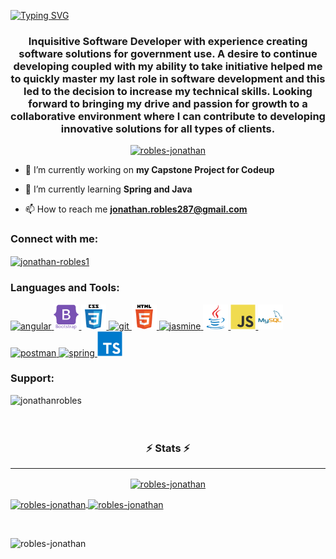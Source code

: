 
[![Typing SVG](https://readme-typing-svg.herokuapp.com?color=%2336BCF7&size=60&center=true&width=1080&height=101&lines=I'm+Jonathan+Robles;A+Full+Stack+Web+Developer)](https://git.io/typing-svg)

<h3 align="center">Inquisitive Software Developer with experience creating software solutions for government use. A desire to continue developing coupled with my ability to take initiative helped me to quickly master my last role in software development and this led to the decision to increase my technical skills. Looking forward to bringing my drive and passion for growth to a collaborative environment where I can contribute to developing innovative solutions for all types of clients.</h3>

<p align="center"> <a href="https://github.com/ryo-ma/github-profile-trophy"><img src="https://github-profile-trophy.vercel.app/?username=robles-jonathan&theme=algolia" alt="robles-jonathan" /></a> </p>

- 🔭 I’m currently working on **my Capstone Project for Codeup**

- 🌱 I’m currently learning **Spring and Java**

- 📫 How to reach me **jonathan.robles287@gmail.com**

<h3 align="left">Connect with me:</h3>
<p align="left">
<a href="https://linkedin.com/in/jonathan-robles1" target="blank"><img align="center" src="https://raw.githubusercontent.com/rahuldkjain/github-profile-readme-generator/master/src/images/icons/Social/linked-in-alt.svg" alt="jonathan-robles1" height="30" width="40" /></a>
</p>

<h3 align="left">Languages and Tools:</h3>
<p align="left"> 
  <a href="https://angular.io" target="_blank" rel="noreferrer"> <img src="https://angular.io/assets/images/logos/angular/angular.svg" alt="angular" width="40" height="40"/> </a> <a href="https://getbootstrap.com" target="_blank" rel="noreferrer"> <img src="https://raw.githubusercontent.com/devicons/devicon/master/icons/bootstrap/bootstrap-plain-wordmark.svg" alt="bootstrap" width="40" height="40"/> </a> <a href="https://www.w3schools.com/css/" target="_blank" rel="noreferrer"> <img src="https://raw.githubusercontent.com/devicons/devicon/master/icons/css3/css3-original-wordmark.svg" alt="css3" width="40" height="40"/> </a> <a href="https://git-scm.com/" target="_blank" rel="noreferrer"> <img src="https://www.vectorlogo.zone/logos/git-scm/git-scm-icon.svg" alt="git" width="40" height="40"/> </a> <a href="https://www.w3.org/html/" target="_blank" rel="noreferrer"> <img src="https://raw.githubusercontent.com/devicons/devicon/master/icons/html5/html5-original-wordmark.svg" alt="html5" width="40" height="40"/> </a> <a href="https://jasmine.github.io/" target="_blank" rel="noreferrer"> <img src="https://www.vectorlogo.zone/logos/jasmine/jasmine-icon.svg" alt="jasmine" width="40" height="40"/> </a> <a href="https://www.java.com" target="_blank" rel="noreferrer"> <img src="https://raw.githubusercontent.com/devicons/devicon/master/icons/java/java-original.svg" alt="java" width="40" height="40"/> </a> <a href="https://developer.mozilla.org/en-US/docs/Web/JavaScript" target="_blank" rel="noreferrer"> <img src="https://raw.githubusercontent.com/devicons/devicon/master/icons/javascript/javascript-original.svg" alt="javascript" width="40" height="40"/> </a> <a href="https://www.mysql.com/" target="_blank" rel="noreferrer"> <img src="https://raw.githubusercontent.com/devicons/devicon/master/icons/mysql/mysql-original-wordmark.svg" alt="mysql" width="40" height="40"/> </a> <a href="https://postman.com" target="_blank" rel="noreferrer"> <img src="https://www.vectorlogo.zone/logos/getpostman/getpostman-icon.svg" alt="postman" width="40" height="40"/> </a> <a href="https://spring.io/" target="_blank" rel="noreferrer"> <img src="https://www.vectorlogo.zone/logos/springio/springio-icon.svg" alt="spring" width="40" height="40"/> </a> <a href="https://www.typescriptlang.org/" target="_blank" rel="noreferrer"> <img src="https://raw.githubusercontent.com/devicons/devicon/master/icons/typescript/typescript-original.svg" alt="typescript" width="40" height="40"/> </a> </p>

<h3 align="left">Support:</h3>
<p><a href="https://www.buymeacoffee.com/jonathanrobles"> <img align="left" src="https://cdn.buymeacoffee.com/buttons/v2/default-yellow.png" height="50" width="210" alt="jonathanrobles" /></a></p><br><br><br>

<h3 align="center"> ⚡ Stats ⚡ </h3>
<hr>
<p align="center"><a href="#">
  <img align="center" src="https://github-readme-stats.vercel.app/api/top-langs?username=robles-jonathan&show_icons=true&locale=en&layout=compact&theme=algolia" alt="robles-jonathan" /></a></p>
<div>
  <a href="#">
  <img align="center" src="https://github-readme-stats.vercel.app/api?username=robles-jonathan&show_icons=true&locale=en&theme=algolia&layout=compact" alt="robles-jonathan" />
</a>
<a href="#">
  <img align="center" src="https://github-readme-streak-stats.herokuapp.com/?user=robles-jonathan&theme=algolia" alt="robles-jonathan" />
</a>
</div>
  
<br><p align="left"> <img src="https://komarev.com/ghpvc/?username=robles-jonathan&label=Profile%20views&color=0e75b6&style=flat" alt="robles-jonathan" /> </p>

